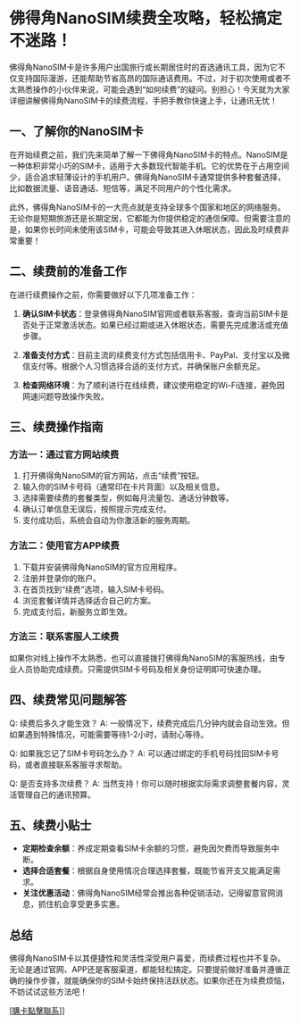 # 佛得角NanoSIM续费全攻略，轻松搞定不迷路！

佛得角NanoSIM卡是许多用户出国旅行或长期居住时的首选通讯工具，因为它不仅支持国际漫游，还能帮助节省高昂的国际通话费用。不过，对于初次使用或者不太熟悉操作的小伙伴来说，可能会遇到“如何续费”的疑问。别担心！今天就为大家详细讲解佛得角NanoSIM卡的续费流程，手把手教你快速上手，让通讯无忧！

## 一、了解你的NanoSIM卡

在开始续费之前，我们先来简单了解一下佛得角NanoSIM卡的特点。NanoSIM是一种体积非常小巧的SIM卡，适用于大多数现代智能手机。它的优势在于占用空间少，适合追求轻薄设计的手机用户。佛得角NanoSIM卡通常提供多种套餐选择，比如数据流量、语音通话、短信等，满足不同用户的个性化需求。

此外，佛得角NanoSIM卡的一大亮点就是支持全球多个国家和地区的网络服务。无论你是短期旅游还是长期定居，它都能为你提供稳定的通信保障。但需要注意的是，如果你长时间未使用该SIM卡，可能会导致其进入休眠状态，因此及时续费非常重要！

## 二、续费前的准备工作

在进行续费操作之前，你需要做好以下几项准备工作：

1. **确认SIM卡状态**：登录佛得角NanoSIM官网或者联系客服，查询当前SIM卡是否处于正常激活状态。如果已经过期或进入休眠状态，需要先完成激活或充值步骤。
   
2. **准备支付方式**：目前主流的续费支付方式包括信用卡、PayPal、支付宝以及微信支付等。根据个人习惯选择合适的支付方式，并确保账户余额充足。

3. **检查网络环境**：为了顺利进行在线续费，建议使用稳定的Wi-Fi连接，避免因网速问题导致操作失败。

## 三、续费操作指南

### 方法一：通过官方网站续费
1. 打开佛得角NanoSIM的官方网站，点击“续费”按钮。
2. 输入你的SIM卡号码（通常印在卡片背面）以及相关信息。
3. 选择需要续费的套餐类型，例如每月流量包、通话分钟数等。
4. 确认订单信息无误后，按照提示完成支付。
5. 支付成功后，系统会自动为你激活新的服务周期。

### 方法二：使用官方APP续费
1. 下载并安装佛得角NanoSIM的官方应用程序。
2. 注册并登录你的账户。
3. 在首页找到“续费”选项，输入SIM卡号码。
4. 浏览套餐详情并选择适合自己的方案。
5. 完成支付后，新服务立即生效。

### 方法三：联系客服人工续费
如果你对线上操作不太熟悉，也可以直接拨打佛得角NanoSIM的客服热线，由专业人员协助完成续费。只需提供SIM卡号码及相关身份证明即可快速办理。

## 四、续费常见问题解答

Q: 续费后多久才能生效？
A: 一般情况下，续费完成后几分钟内就会自动生效。但如果遇到特殊情况，可能需要等待1-2小时，请耐心等待。

Q: 如果我忘记了SIM卡号码怎么办？
A: 可以通过绑定的手机号码找回SIM卡号码，或者直接联系客服寻求帮助。

Q: 是否支持多次续费？
A: 当然支持！你可以随时根据实际需求调整套餐内容，灵活管理自己的通讯预算。

## 五、续费小贴士

- **定期检查余额**：养成定期查看SIM卡余额的习惯，避免因欠费而导致服务中断。
- **选择合适套餐**：根据自身使用情况合理选择套餐，既能节省开支又能满足需求。
- **关注优惠活动**：佛得角NanoSIM经常会推出各种促销活动，记得留意官网消息，抓住机会享受更多实惠。

## 总结

佛得角NanoSIM卡以其便捷性和灵活性深受用户喜爱，而续费过程也并不复杂。无论是通过官网、APP还是客服渠道，都能轻松搞定。只要提前做好准备并遵循正确的操作步骤，就能确保你的SIM卡始终保持活跃状态。如果你还在为续费烦恼，不妨试试这些方法吧！

[[購卡點擊聯系](https://t.me/s/esim1088)]]